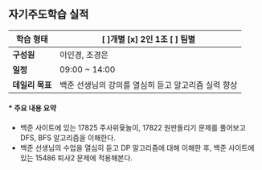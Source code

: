 ## 자기주도학습 실적


| **학습 형태** | [ ]개별 [x] 2인 1조 [ ] 팀별 |
| ------------- | -------------------------- |
| **구성원** | 이인경, 조경은 |
| **일정** | 09:00 ~ 14:00 |
| **데일리 목표** | 백준 선생님의 강의를 열심히 듣고 알고리즘 실력 향상 |



#### * 주요 내용 요약

- 백준 사이트에 있는 17825 주사위윷놀이, 17822 원판돌리기 문제를 풀어보고 DFS, BFS 알고리즘을 이해한다.
- 백준 선생님의 수업을 열심히 듣고 DP 알고리즘에 대해 이해한 후, 백준 사이트에 있는 15486 퇴사2 문제에 적용해본다.